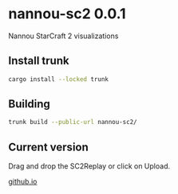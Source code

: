 # nannou-sc2 0.0.1

Nannou StarCraft 2 visualizations


## Install trunk

```sh
cargo install --locked trunk
```

## Building
```sh
trunk build --public-url nannou-sc2/
```

## Current version

Drag and drop the SC2Replay or click on Upload.

[github.io](https://sebosp.github.io/nannou-sc2/)

